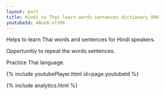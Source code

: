 ```yaml
---
layout: post
title: Hindi to Thai learn words sentences dictionary 990 
youtubeId: 48uo8-xlYDk
---
```

 
 
Helps to learn Thai words and sentences for Hindi speakers.

Opportunitiy to repeat the words sentences. 

Practice Thai language. 
 
{% include youtubePlayer.html id=page.youtubeId %}
 
 
{% include analytics.html %}